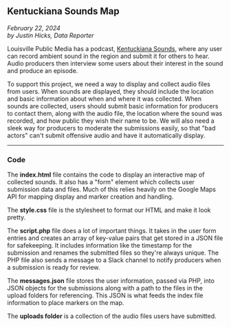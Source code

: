 ## Kentuckiana Sounds Map
*February 22, 2024*\
*by Justin Hicks, Data Reporter*

Louisville Public Media has a podcast, [Kentuckiana Sounds]([www.lpm.org](https://podcasts.apple.com/us/podcast/kentuckiana-sounds/id1470684796)), where any user can record ambient sound in the region and submit it for others to hear. Audio producers then interview some users about their interest in the sound and produce an episode.

To support this project, we need a way to display and collect audio files from users. When sounds are displayed, they should include the location and basic information about when and where it was collected. When sounds are collected, users should submit basic information for producers to contact them, along with the audio file, the location where the sound was recorded, and how public they wish their name to be. We will also need a sleek way for producers to moderate the submissions easily, so that "bad actors" can't submit offensive audio and have it automatically display.

***
### Code

The **index.html** file contains the code to display an interactive map of collected sounds. It also has a "form" element which collects user submission data and files. Much of this relies heavily on the Google Maps API for mapping display and marker creation and handling.

The **style.css** file is the stylesheet to format our HTML and make it look pretty.

The **script.php** file does a lot of important things. It takes in the user form entries and creates an array of key-value pairs that get stored in a JSON file for safekeeping. It includes information like the timestamp for the submission and renames the submitted files so they're always unique. The PHP file also sends a message to a Slack channel to notify producers when a submission is ready for review.

The **messages.json** file stores the user information, passed via PHP, into JSON objects for the submissions along with a path to the files in the upload folders for referencing. This JSON is what feeds the index file information to place markers on the map. 

The **uploads folder** is a collection of the audio files users have submitted.


